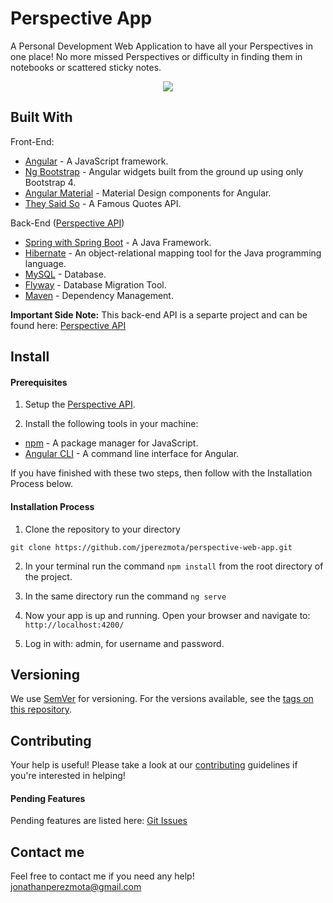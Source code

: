 # Perspective App

A Personal Development Web Application to have all your Perspectives in one place! No more missed Perspectives or difficulty in finding them in notebooks or scattered sticky notes.

<p align="center">
    <img src="https://i.postimg.cc/8zTwMsN6/responsive-mockup.png" />             
</p>

## Built With

Front-End:

* [Angular](https://angular.io/) - A JavaScript framework.
* [Ng Bootstrap](https://ng-bootstrap.github.io/#/home) - Angular widgets built from the ground up using only Bootstrap 4.
* [Angular Material](https://material.angular.io/) - Material Design components for Angular.
* [They Said So](https://theysaidso.com/api/) - A Famous Quotes API.

Back-End ([Perspective API](https://github.com/jperezmota/perspective-api))

* [Spring with Spring Boot](https://spring.io/projects/spring-boot) - A Java Framework.
* [Hibernate](https://hibernate.org/) - An object-relational mapping tool for the Java programming language.
* [MySQL](https://www.mysql.com/) - Database.
* [Flyway](https://flywaydb.org/) - Database Migration Tool.
* [Maven](https://maven.apache.org/) - Dependency Management.

**Important Side Note:** This back-end API is a separte project and can be found here: [Perspective API](https://github.com/jperezmota/perspective-api)

## Install
#### Prerequisites

1. Setup the [Perspective API](https://github.com/jperezmota/perspective-web-app).

2. Install the following tools in your machine:

* [npm](https://www.npmjs.com) - A package manager for JavaScript.
* [Angular CLI](https://cli.angular.io/) - A command line interface for Angular.

If you have finished with these two steps, then follow with the Installation Process below.

#### Installation Process

1. Clone the repository to your directory
```
git clone https://github.com/jperezmota/perspective-web-app.git
```
2. In your terminal run the command ```npm install``` from the root directory of the project.

3. In the same directory run the command ```ng serve```

4. Now your app is up and running. Open your browser and navigate to: ```http://localhost:4200/```

5. Log in with: admin, for username and password.

## Versioning

We use [SemVer](http://semver.org/) for versioning. For the versions available, see the [tags on this repository](https://github.com/jperezmota/perspective-web-app/tags).

## Contributing

Your help is useful! Please take a look at our [contributing](https://github.com/jperezmota/WSellFiliates/CONTRIBUTING.md) guidelines if you're interested in helping!

#### Pending Features

Pending features are listed here: [Git Issues](https://github.com/jperezmota/perspective-web-app/issues)

## Contact me

Feel free to contact me if you need any help! jonathanperezmota@gmail.com
